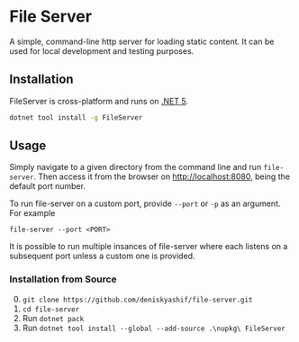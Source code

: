 # File Server

A simple, command-line http server for loading static content. It can be used for local development and testing purposes.

## Installation

FileServer is cross-platform and runs on [.NET 5](https://dotnet.microsoft.com/download/dotnet/5.0).

```sh
dotnet tool install -g FileServer
```

## Usage

Simply navigate to a given directory from the command line and run `file-server`. Then access it from the browser on <http://localhost:8080>, being the default port number.

To run file-server on a custom port, provide `--port` or `-p` as an argument. For example

```file-server --port <PORT>```

It is possible to run multiple insances of file-server where each listens on a subsequent port unless a custom one is provided.

### Installation from Source

0. `git clone https://github.com/deniskyashif/file-server.git`
1. `cd file-server`
2. Run `dotnet pack`
3. Run `dotnet tool install --global --add-source .\nupkg\ FileServer`
